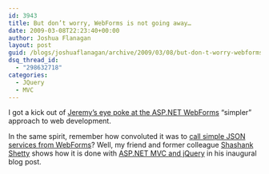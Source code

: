 ```yaml
---
id: 3943
title: But don’t worry, WebForms is not going away…
date: 2009-03-08T22:23:40+00:00
author: Joshua Flanagan
layout: post
guid: /blogs/joshuaflanagan/archive/2009/03/08/but-don-t-worry-webforms-is-not-going-away.aspx
dsq_thread_id:
  - "298632718"
categories:
  - JQuery
  - MVC
---
```

I got a kick out of <a href="http://codebetter.com/blogs/jeremy.miller/archive/2009/03/08/why-i-prefer-the-mvc-model-2-style-over-webforms.aspx" target="_blank">Jeremy’s eye poke at the ASP.NET WebForms</a> “simpler” approach to web development.

In the same spirit, remember how convoluted it was to <a href="http://msdn.microsoft.com/en-us/library/bb398998.aspx" target="_blank">call simple JSON services from WebForms</a>? Well, my friend and former colleague <a href="http://shashankshetty.wordpress.com/" target="_blank">Shashank Shetty</a> shows how it is done with <a href="http://shashankshetty.wordpress.com/2009/03/04/using-jsonresult-with-jquery-in-aspnet-mvc/" target="_blank">ASP.NET MVC and jQuery</a> in his inaugural blog post.